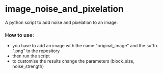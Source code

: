# image_noise_and_pixelation
A python script to add noise and pixelation to an image.

### How to use:
- you have to add an image with the name "original_image" and the suffix ".png" to the repository
- then run the script
- to customise the results change the parameters (block_size, noise_strength)